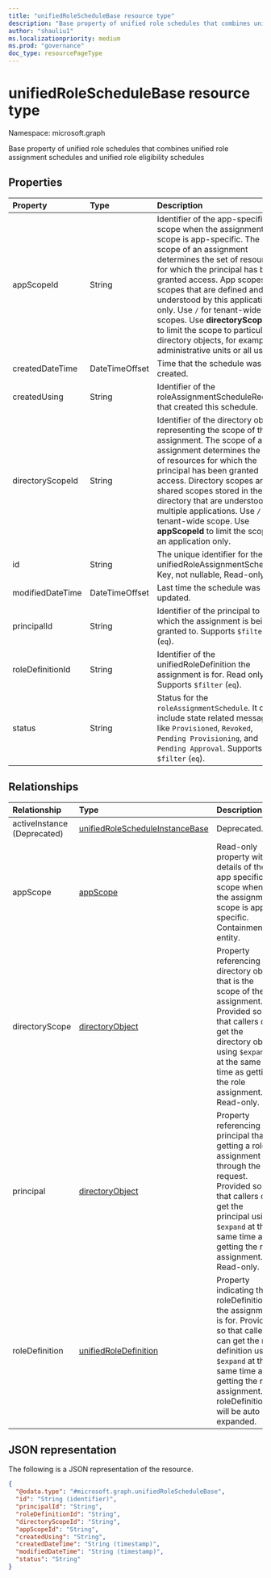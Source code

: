 ```yaml
---
title: "unifiedRoleScheduleBase resource type"
description: "Base property of unified role schedules that combines unified role assignment schedules and unified role eligibility schedules"
author: "shauliu1"
ms.localizationpriority: medium
ms.prod: "governance"
doc_type: resourcePageType
---
```


# unifiedRoleScheduleBase resource type

Namespace: microsoft.graph

Base property of unified role schedules that combines unified role assignment schedules and unified role eligibility schedules

## Properties

| Property         | Type           | Description               |
| :--------------- | :------------- | :------------------------ |
| appScopeId       | String         | Identifier of the app-specific scope when the assignment scope is app-specific. The scope of an assignment determines the set of resources for which the principal has been granted access. App scopes are scopes that are defined and understood by this application only. Use `/` for tenant-wide app scopes. Use **directoryScopeId** to limit the scope to particular directory objects, for example, administrative units or all users. |
| createdDateTime  | DateTimeOffset | Time that the schedule was created. |
| createdUsing     | String         | Identifier of the roleAssignmentScheduleRequest that created this schedule. |
| directoryScopeId | String         | Identifier of the directory object representing the scope of the assignment. The scope of an assignment determines the set of resources for which the principal has been granted access. Directory scopes are shared scopes stored in the directory that are understood by multiple applications. Use `/` for tenant-wide scope. Use **appScopeId** to limit the scope to an application only. |
| id               | String         | The unique identifier for the unifiedRoleAssignmentSchedule. Key, not nullable, Read-only. |
| modifiedDateTime | DateTimeOffset | Last time the schedule was updated. |
| principalId      | String         | Identifier of the principal to which the assignment is being granted to. Supports `$filter` (`eq`). |
| roleDefinitionId | String         | Identifier of the unifiedRoleDefinition the assignment is for. Read only. Supports `$filter` (`eq`). |
| status           | String         | Status for the `roleAssignmentSchedule`. It can include state related messages like `Provisioned`, `Revoked`, `Pending Provisioning`, and `Pending Approval`. Supports `$filter` (`eq`).  |

## Relationships

| Relationship   | Type                                                                               | Description               |
| :------------- | :--------------------------------------------------------------------------------- | :------------------------ |
| activeInstance (Deprecated) | [unifiedRoleScheduleInstanceBase](../resources/unifiedrolescheduleinstancebase.md) | Deprecated. |
| appScope       | [appScope](../resources/appscope.md)                                               | Read-only property with details of the app specific scope when the assignment scope is app specific. Containment entity. |
| directoryScope | [directoryObject](../resources/directoryobject.md)                                 | Property referencing the directory object that is the scope of the assignment. Provided so that callers can get the directory object using `$expand` at the same time as getting the role assignment. Read-only. |
| principal      | [directoryObject](../resources/directoryobject.md)                                 | Property referencing the principal that is getting a role assignment through the request. Provided so that callers can get the principal using `$expand` at the same time as getting the role assignment. Read-only. |
| roleDefinition | [unifiedRoleDefinition](../resources/unifiedroledefinition.md)                     | Property indicating the roleDefinition the assignment is for. Provided so that callers can get the role definition using `$expand` at the same time as getting the role assignment. roleDefinition.Id will be auto expanded. |

## JSON representation

The following is a JSON representation of the resource.

<!-- {
  "blockType": "resource",
  "keyProperty": "id",
  "@odata.type": "microsoft.graph.unifiedRoleScheduleBase",
  "openType": false
}
-->

```json
{
  "@odata.type": "#microsoft.graph.unifiedRoleScheduleBase",
  "id": "String (identifier)",
  "principalId": "String",
  "roleDefinitionId": "String",
  "directoryScopeId": "String",
  "appScopeId": "String",
  "createdUsing": "String",
  "createdDateTime": "String (timestamp)",
  "modifiedDateTime": "String (timestamp)",
  "status": "String"
}
```

